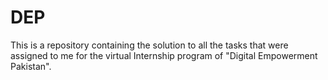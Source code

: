 # DEP
This is a repository containing the solution to all the tasks that were assigned to me for the virtual Internship program of "Digital Empowerment Pakistan".

